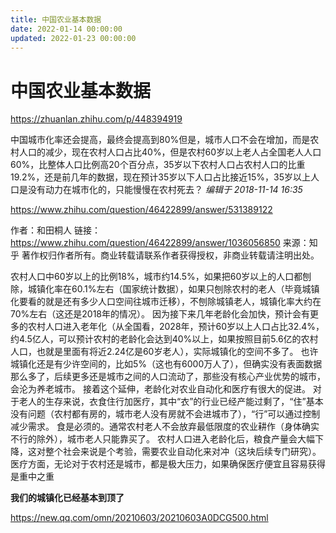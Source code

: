 ```yaml
---
title: 中国农业基本数据
date: 2022-01-14 00:00:00
updated: 2022-01-23 00:00:00
---
```


# 中国农业基本数据

https://zhuanlan.zhihu.com/p/448394919

中国城市化率还会提高，最终会提高到80%但是，城市人口不会在增加，而是农村人口的减少，现在农村人口占比40%，但是农村60岁以上老人占全国老人人口60%，比整体人口比例高20个百分点，35岁以下农村人口占农村人口的比重19.2%，还是前几年的数据，现在预计35岁以下人口占比接近15%，35岁以上人口是没有动力在城市化的，只能慢慢在农村死去？
_编辑于 2018-11-14 16:35_

https://www.zhihu.com/question/46422899/answer/531389122

作者：和田桐人
链接：https://www.zhihu.com/question/46422899/answer/1036056850
来源：知乎
著作权归作者所有。商业转载请联系作者获得授权，非商业转载请注明出处。

农村人口中60岁以上的比例18%，城市约14.5%，如果把60岁以上的人口都刨除，城镇化率在60.1%左右（国家统计数据），如果只刨除农村的老人（毕竟城镇化要看的就是还有多少人口空间往城市迁移），不刨除城镇老人，城镇化率大约在70%左右（这还是2018年的情况）。
因为接下来几年老龄化会加快，预计会有更多的农村人口进入老年化（从全国看，2028年，预计60岁以上人口占比32.4%，约4.5亿人，可以预计农村的老龄化会达到40%以上，如果按照目前5.6亿的农村人口，也就是里面有将近2.24亿是60岁老人），实际城镇化的空间不多了。
也许城镇化还是有少许空间的，比如5%（这也有6000万人了），但确实没有表面数据那么多了，后续更多还是城市之间的人口流动了，那些没有核心产业优势的城市，会沦为养老城市。
接着这个延伸，老龄化对农业自动化和医疗有很大的促进。
对于老人的生存来说，衣食住行加医疗，其中“衣”的行业已经产能过剩了，“住”基本没有问题（农村都有房的，城市老人没有房就不会进城市了），“行”可以通过控制减少需求。
食是必须的。通常农村老人不会放弃最低限度的农业耕作（身体确实不行的除外），城市老人只能靠买了。 农村人口进入老龄化后，粮食产量会大幅下降，这对整个社会来说是个考验，需要农业自动化来对冲（这块后续专门研究）。
医疗方面，无论对于农村还是城市，都是极大压力，如果确保医疗便宜且容易获得是重中之重

**我们的城镇化已经基本到顶了**

https://new.qq.com/omn/20210603/20210603A0DCG500.html
